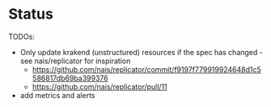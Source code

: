 # Status
TODOs:
* Only update krakend (unstructured) resources if the spec has changed - see nais/replicator for inspiration
    * https://github.com/nais/replicator/commit/f9197f779919924648d1c5586817db69ba399376
    * https://github.com/nais/replicator/pull/11
* add metrics and alerts

